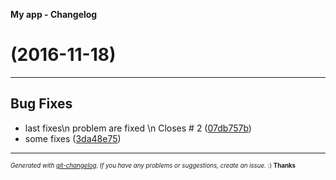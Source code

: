 __My app - Changelog__

#   (2016-11-18)



---

## Bug Fixes

- last fixes\n problem are fixed \n Closes # 2
  ([07db757b](https://github.com/StanDimitroff/iOS-Development/commit/07db757bdd314bd14f1124ff3aa3b42924545edf))
- some fixes
  ([3da48e75](https://github.com/StanDimitroff/iOS-Development/commit/3da48e7551ade1b833dab35e6f9527112117885c))



---
<sub><sup>*Generated with [git-changelog](https://github.com/rafinskipg/git-changelog). If you have any problems or suggestions, create an issue.* :) **Thanks** </sub></sup>
